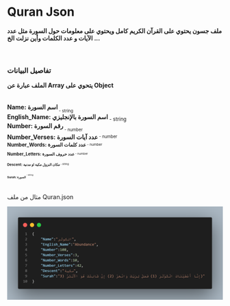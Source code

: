 # Quran Json 

<b>ملف جسون يحتوي على القرآن الكريم كامل ويحتوي على معلومات حول السورة مثل عدد الآيات و عدد الكلمات وأين نزلت الخ ... </b><br>
<br><br>


### تفاصيل البيانات

<b>الملف عبارة عن Array يتحوي على Object</b><br>
<br><br>
<b>Name: اسم السورة</b><sub><sub> - string</sub></sub><br>
<b>English_Name: اسم السورة بالإنجليزي</b><sub> - string</sub></sub><br>
<b>Number: رقم السورة</b><sub><sub> - number</sub></sub><br>
<b>Number_Verses: عدد آيات السورة</b><sup><sub> - number</sub></sub><br>
<b>Number_Words: عدد كلمات السورة</b><sup><sub> - number</sub></sub><br>
<b>Number_Letters: عدد حروف السورة</b><sup><sub> - number</sub></sub><br>
<b>Descent: مكان النزول مكية او مدنية</b><sup><sub> - string</sub></sub><br>
<b>Surah: السورة</b><sup><sup> - string</sup></sub><br>

مثال من ملف Quran.json

<div align="center">
    <img src="/Github/Quran.png" alt="Quran json">
    <br>
</div>